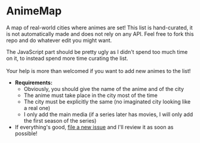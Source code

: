 # AnimeMap

A map of real-world cities where animes are set! This list is hand-curated, it is not automatically made and does not rely on any API. Feel free to fork this repo and do whatever edit you might want.  

The JavaScript part should be pretty ugly as I didn't spend too much time on it, to instead spend more time curating the list.  
<br>
Your help is more than welcomed if you want to add new animes to the list!
- **Requirements:**
    - Obviously, you should give the name of the anime and of the city
    - The anime must take place in the city most of the time
    - The city must be explicitly the same (no imaginated city looking like a real one)
    - I only add the main media (if a series later has movies, I will only add the first season of the series)
- If everything's good, [file a new issue](https://github.com/MartiiDev/AnimeMap/issues/new) and I'll review it as soon as possible!
